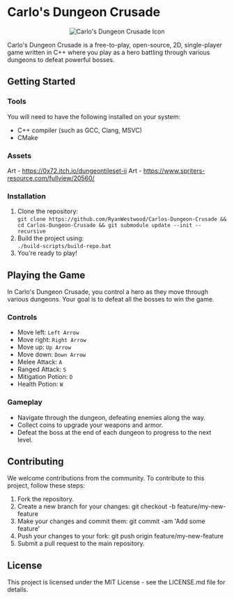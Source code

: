 # Carlo's Dungeon Crusade  
<p align="center">
    <img src="https://user-images.githubusercontent.com/55410510/230748802-9e2cfef2-1d5f-4cb1-a603-d9badc65fac7.png" alt="Carlo's Dungeon Crusade Icon">
</p>
Carlo's Dungeon Crusade is a free-to-play, open-source, 2D, single-player game written in C++ where you play as a hero battling through various dungeons to defeat powerful bosses.

## Getting Started
### Tools
You will need to have the following installed on your system:  

* C++ compiler (such as GCC, Clang, MSVC)  
* CMake

### Assets
Art - https://0x72.itch.io/dungeontileset-ii 
Art - https://www.spriters-resource.com/fullview/20560/
### Installation  
1. Clone the repository:  
`git clone https://github.com/RyanWestwood/Carlos-Dungeon-Crusade && cd Carlos-Dungeon-Crusade && git submodule update --init --recursive`
2. Build the project using:  
`./build-scripts/build-repo.bat`
3. You're ready to play!

## Playing the Game
In Carlo's Dungeon Crusade, you control a hero as they move through various dungeons. Your goal is to defeat all the bosses to win the game.

### Controls
* Move left: `Left Arrow`
* Move right: `Right Arrow`
* Move up: `Up Arrow` 
* Move down: `Down Arrow`
* Melee Attack: `A`
* Ranged Attack: `S`
* Mitigation Potion: `D`
* Health Potion: `W`

### Gameplay
* Navigate through the dungeon, defeating enemies along the way.
* Collect coins to upgrade your weapons and armor.
* Defeat the boss at the end of each dungeon to progress to the next level.
## Contributing
We welcome contributions from the community. To contribute to this project, follow these steps:  

1. Fork the repository.
2. Create a new branch for your changes: git checkout -b feature/my-new-feature
3. Make your changes and commit them: git commit -am 'Add some feature'
4. Push your changes to your fork: git push origin feature/my-new-feature
5. Submit a pull request to the main repository.
## License
This project is licensed under the MIT License - see the LICENSE.md file for details.